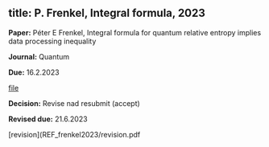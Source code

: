 title: P. Frenkel, Integral formula, 2023
---

**Paper:**   Péter E Frenkel, Integral formula for quantum relative entropy implies data processing inequality
 
**Journal:** Quantum

**Due:** 16.2.2023

[file](REF_frenkel2023/file.pdf)


**Decision:** Revise nad resubmit (accept) 


**Revised due:** 21.6.2023

[revision](REF_frenkel2023/revision.pdf

